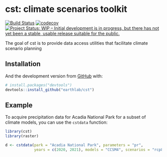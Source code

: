 
<!-- README.md is generated from README.Rmd. Please edit that file -->

# cst: climate scenarios toolkit

<!-- badges: start -->

[![Build
Status](https://travis-ci.com/earthlab/cst.svg?branch=master)](https://travis-ci.com/earthlab/cst)
[![codecov](https://codecov.io/gh/earthlab/cst/branch/master/graph/badge.svg)](https://codecov.io/gh/earthlab/cst)
[![Project Status: WIP – Initial development is in progress, but there
has not yet been a stable, usable release suitable for the
public.](https://www.repostatus.org/badges/latest/wip.svg)](https://www.repostatus.org/#wip)
<!-- badges: end -->

The goal of cst is to provide data access utilities that facilitate
climate scenario planning

## Installation

And the development version from [GitHub](https://github.com/) with:

``` r
# install.packages("devtools")
devtools::install_github("earthlab/cst")
```

## Example

To acquire precipitation data for Acadia National Park for a subset of
climate models, you can use the `cstdata` function:

``` r
library(cst)
library(raster)

d <- cstdata(park = "Acadia National Park", parameters = "pr", 
             years = c(2020, 2021), models = "CCSM4", scenarios = "rcp85")
```
